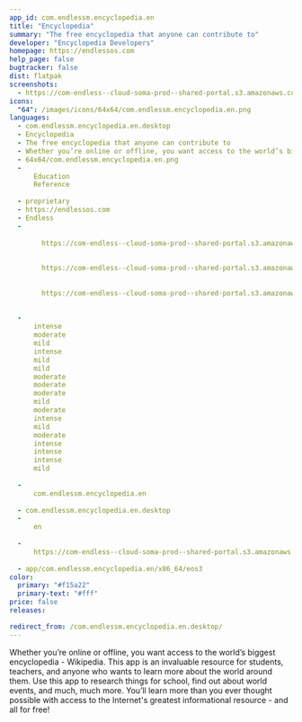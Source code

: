 ```yaml
---
app_id: com.endlessm.encyclopedia.en
title: "Encyclopedia"
summary: "The free encyclopedia that anyone can contribute to"
developer: "Encyclopedia Developers"
homepage: https://endlessos.com
help_page: false
bugtracker: false
dist: flatpak
screenshots:
  - https://com-endless--cloud-soma-prod--shared-portal.s3.amazonaws.com/apps.333.screenshots.adf0be27-4204-4bf3-a1c6-288022310696_201902081702952828.png
icons:
  "64": /images/icons/64x64/com.endlessm.encyclopedia.en.png
languages:
  - com.endlessm.encyclopedia.en.desktop
  - Encyclopedia
  - The free encyclopedia that anyone can contribute to
  - Whether you’re online or offline, you want access to the world’s biggest encyclopedia - Wikipedia. This app is an invaluable resource for students, teachers, and anyone who wants to learn more about the world around them. Use this app to research things for school, find out about world events, and much, much more. You’ll learn more than you ever thought possible with access to the Internet's greatest informational resource - and all for free!
  - 64x64/com.endlessm.encyclopedia.en.png
  - 
      Education
      Reference
    
  - proprietary
  - https://endlessos.com
  - Endless
  - 
      
        https://com-endless--cloud-soma-prod--shared-portal.s3.amazonaws.com/apps.333.screenshots.adf0be27-4204-4bf3-a1c6-288022310696_201902081702952828.png
      
      
        https://com-endless--cloud-soma-prod--shared-portal.s3.amazonaws.com/apps.333.screenshots.c7d9b837-8c92-46a4-84fd-8c66bb92818a_201902081702952828.png
      
      
        https://com-endless--cloud-soma-prod--shared-portal.s3.amazonaws.com/apps.333.screenshots.f86da1dd-6cab-4411-87c7-ea25b363b546_201902081702952828.png
      
    
  - 
      intense
      moderate
      mild
      intense
      mild
      mild
      moderate
      moderate
      moderate
      mild
      moderate
      intense
      mild
      moderate
      intense
      intense
      intense
      mild
    
  - 
      com.endlessm.encyclopedia.en
    
  - com.endlessm.encyclopedia.en.desktop
  - 
      en
    
  - 
      https://com-endless--cloud-soma-prod--shared-portal.s3.amazonaws.com/app.1769.appCenterThumbnail.539329d0-1293-49a9-9bda-5e5c009c5808_201902081700062222.jpg
    
  - app/com.endlessm.encyclopedia.en/x86_64/eos3
color:
  primary: "#f15a22"
  primary-text: "#fff"
price: false
releases:

redirect_from: /com.endlessm.encyclopedia.en.desktop/
---
```


<p>Whether you’re online or offline, you want access to the world’s biggest encyclopedia - Wikipedia. This app is an invaluable resource for students, teachers, and anyone who wants to learn more about the world around them. Use this app to research things for school, find out about world events, and much, much more. You’ll learn more than you ever thought possible with access to the Internet's greatest informational resource - and all for free!</p>